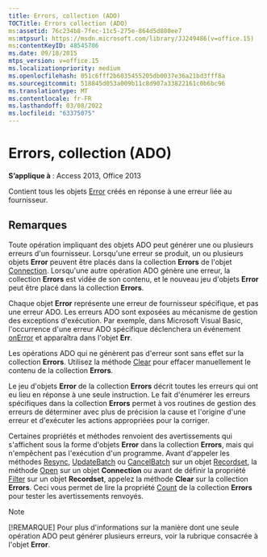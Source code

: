 ```yaml
---
title: Errors, collection (ADO)
TOCTitle: Errors collection (ADO)
ms:assetid: 76c234b8-7fec-11c5-275e-864d5d880ee7
ms:mtpsurl: https://msdn.microsoft.com/library/JJ249486(v=office.15)
ms:contentKeyID: 48545706
ms.date: 09/18/2015
mtps_version: v=office.15
ms.localizationpriority: medium
ms.openlocfilehash: 051c6fff2b6035455205db0037e36a21bd3fff8a
ms.sourcegitcommit: 518845d053a009b11c8d907a33822161c0b6bc96
ms.translationtype: MT
ms.contentlocale: fr-FR
ms.lasthandoff: 03/08/2022
ms.locfileid: "63375075"
---
```

# <a name="errors-collection-ado"></a>Errors, collection (ADO)

**S’applique à** : Access 2013, Office 2013

Contient tous les objets [Error](error-object-ado.md) créés en réponse à une erreur liée au fournisseur.

## <a name="remarks"></a>Remarques

Toute opération impliquant des objets ADO peut générer une ou plusieurs erreurs d'un fournisseur. Lorsqu'une erreur se produit, un ou plusieurs objets **Error** peuvent être placés dans la collection **Errors** de l'objet [Connection](connection-object-ado.md). Lorsqu'une autre opération ADO génère une erreur, la collection **Errors** est vidée de son contenu, et le nouveau jeu d'objets **Error** peut être placé dans la collection **Errors**.

Chaque objet **Error** représente une erreur de fournisseur spécifique, et pas une erreur ADO. Les erreurs ADO sont exposées au mécanisme de gestion des exceptions d'exécution. Par exemple, dans Microsoft Visual Basic, l'occurrence d'une erreur ADO spécifique déclenchera un événement [onError](onerror-event-rds.md) et apparaîtra dans l'objet **Err**.

Les opérations ADO qui ne génèrent pas d'erreur sont sans effet sur la collection **Errors**. Utilisez la méthode [Clear](clear-method-ado.md) pour effacer manuellement le contenu de la collection **Errors**.

Le jeu d'objets **Error** de la collection **Errors** décrit toutes les erreurs qui ont eu lieu en réponse à une seule instruction. Le fait d'énumérer les erreurs spécifiques dans la collection **Errors** permet à vos routines de gestion des erreurs de déterminer avec plus de précision la cause et l'origine d'une erreur et d'exécuter les actions appropriées pour la corriger.

Certaines propriétés et méthodes renvoient des avertissements qui s'affichent sous la forme d'objets **Error** dans la collection **Errors**, mais qui n'empêchent pas l'exécution d'un programme. Avant d'appeler les méthodes [Resync](resync-method-ado.md), [UpdateBatch](updatebatch-method-ado.md) ou [CancelBatch](cancelbatch-method-ado.md) sur un objet [Recordset](recordset-object-ado.md), la méthode [Open](open-method-ado-connection.md) sur un objet **Connection** ou avant de définir la propriété [Filter](filter-property-ado.md) sur un objet **Recordset**, appelez la méthode **Clear** sur la collection **Errors**. Ceci vous permet de lire la propriété [Count](count-property-ado.md) de la collection **Errors** pour tester les avertissements renvoyés.

> [!NOTE]
> [!REMARQUE] Pour plus d'informations sur la manière dont une seule opération ADO peut générer plusieurs erreurs, voir la rubrique consacrée à l'objet **Error**.
